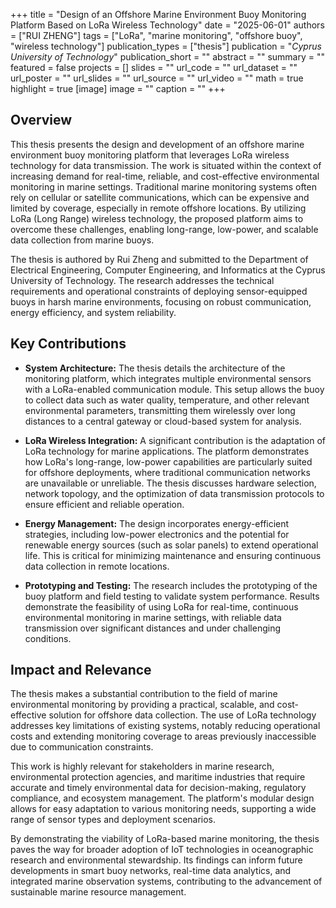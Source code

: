 +++
title = "Design of an Offshore Marine Environment Buoy Monitoring Platform Based on LoRa Wireless Technology"
date = "2025-06-01"
authors = ["RUI ZHENG"]
tags = ["LoRa", "marine monitoring", "offshore buoy", "wireless technology"]
publication_types = ["thesis"]
publication = "_Cyprus University of Technology_"
publication_short = ""
abstract = ""
summary = ""
featured = false
projects = []
slides = ""
url_code = ""
url_dataset = ""
url_poster = ""
url_slides = ""
url_source = ""
url_video = ""
math = true
highlight = true
[image]
image = ""
caption = ""
+++

## Overview

This thesis presents the design and development of an offshore marine environment buoy monitoring platform that leverages LoRa wireless technology for data transmission. The work is situated within the context of increasing demand for real-time, reliable, and cost-effective environmental monitoring in marine settings. Traditional marine monitoring systems often rely on cellular or satellite communications, which can be expensive and limited by coverage, especially in remote offshore locations. By utilizing LoRa (Long Range) wireless technology, the proposed platform aims to overcome these challenges, enabling long-range, low-power, and scalable data collection from marine buoys.

The thesis is authored by Rui Zheng and submitted to the Department of Electrical Engineering, Computer Engineering, and Informatics at the Cyprus University of Technology. The research addresses the technical requirements and operational constraints of deploying sensor-equipped buoys in harsh marine environments, focusing on robust communication, energy efficiency, and system reliability.

## Key Contributions

- **System Architecture:** The thesis details the architecture of the monitoring platform, which integrates multiple environmental sensors with a LoRa-enabled communication module. This setup allows the buoy to collect data such as water quality, temperature, and other relevant environmental parameters, transmitting them wirelessly over long distances to a central gateway or cloud-based system for analysis.

- **LoRa Wireless Integration:** A significant contribution is the adaptation of LoRa technology for marine applications. The platform demonstrates how LoRa's long-range, low-power capabilities are particularly suited for offshore deployments, where traditional communication networks are unavailable or unreliable. The thesis discusses hardware selection, network topology, and the optimization of data transmission protocols to ensure efficient and reliable operation.

- **Energy Management:** The design incorporates energy-efficient strategies, including low-power electronics and the potential for renewable energy sources (such as solar panels) to extend operational life. This is critical for minimizing maintenance and ensuring continuous data collection in remote locations.

- **Prototyping and Testing:** The research includes the prototyping of the buoy platform and field testing to validate system performance. Results demonstrate the feasibility of using LoRa for real-time, continuous environmental monitoring in marine settings, with reliable data transmission over significant distances and under challenging conditions.

## Impact and Relevance

The thesis makes a substantial contribution to the field of marine environmental monitoring by providing a practical, scalable, and cost-effective solution for offshore data collection. The use of LoRa technology addresses key limitations of existing systems, notably reducing operational costs and extending monitoring coverage to areas previously inaccessible due to communication constraints.

This work is highly relevant for stakeholders in marine research, environmental protection agencies, and maritime industries that require accurate and timely environmental data for decision-making, regulatory compliance, and ecosystem management. The platform's modular design allows for easy adaptation to various monitoring needs, supporting a wide range of sensor types and deployment scenarios.

By demonstrating the viability of LoRa-based marine monitoring, the thesis paves the way for broader adoption of IoT technologies in oceanographic research and environmental stewardship. Its findings can inform future developments in smart buoy networks, real-time data analytics, and integrated marine observation systems, contributing to the advancement of sustainable marine resource management.